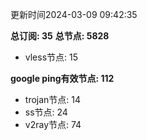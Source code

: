 更新时间2024-03-09 09:42:35

**总订阅: 35**
**总节点: 5828**
- vless节点: 15

**google ping有效节点: 112**
- trojan节点: 14
- ss节点: 24
- v2ray节点: 74

